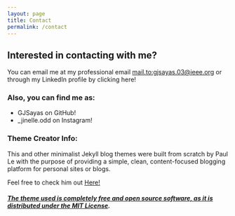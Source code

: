 ```yaml
---
layout: page
title: Contact
permalink: /contact
---
```

## Interested in contacting with me?
You can email me at my professional email <mail.to:gjsayas.03@ieee.org> or through my LinkedIn profile by clicking <a herf="www.linkedin.com/in/getsie-jinelle-sayas-de-la-rosa-a02a97242">here!

### Also, you can find me as: 
- GJSayas on <a hred="https://github.com/GJSayas">GitHub!
- _jinelle.odd on <a hred="https://www.instagram.com/_jinelle.odd/">Instagram!



### Theme Creator Info: 
This and other minimalist Jekyll blog themes were built from scratch by Paul Le with the purpose of providing a simple, clean, content-focused blogging platform for personal sites or blogs. 

Feel free to check him out <a href="https://github.com/LeNPaul/"> Here!

##### The theme used is completely free and open source software, as it is distributed under the [MIT License](http://choosealicense.com/licenses/mit/).
